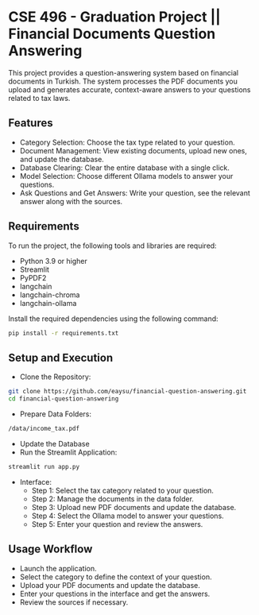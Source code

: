 
# CSE 496 - Graduation Project || Financial Documents Question Answering

This project provides a question-answering system based on financial documents in Turkish. The system processes the PDF documents you upload and generates accurate, context-aware answers to your questions related to tax laws.

## Features
- Category Selection: Choose the tax type related to your question.
- Document Management: View existing documents, upload new ones, and update the database.
- Database Clearing: Clear the entire database with a single click.
- Model Selection: Choose different Ollama models to answer your questions.
- Ask Questions and Get Answers: Write your question, see the relevant answer along with the sources.

## Requirements
To run the project, the following tools and libraries are required:
- Python 3.9 or higher
- Streamlit
- PyPDF2
- langchain
- langchain-chroma
- langchain-ollama

Install the required dependencies using the following command:
```bash
pip install -r requirements.txt
```

## Setup and Execution
- Clone the Repository:
```bash
git clone https://github.com/eaysu/financial-question-answering.git
cd financial-question-answering
```
- Prepare Data Folders:
```bash
/data/income_tax.pdf
```
- Update the Database
- Run the Streamlit Application:
```bash
streamlit run app.py
```
- Interface:
    - Step 1: Select the tax category related to your question.
    - Step 2: Manage the documents in the data folder.
    - Step 3: Upload new PDF documents and update the database.
    - Step 4: Select the Ollama model to answer your questions.
    - Step 5: Enter your question and review the answers.


## Usage Workflow
- Launch the application.
- Select the category to define the context of your question.
- Upload your PDF documents and update the database.
- Enter your questions in the interface and get the answers.
- Review the sources if necessary.